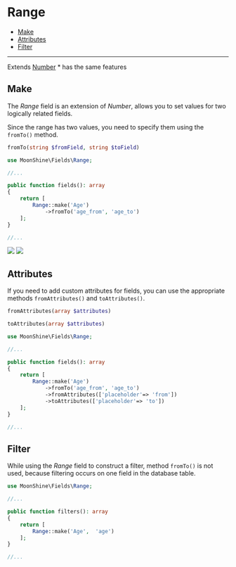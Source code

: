 # Range

- [Make](#make)
- [Attributes](#attributes)
- [Filter](#filter)

---

Extends [Number](/docs/{{version}}/fields/number) \* has the same features

<a name="make"></a>
## Make

The _Range_ field is an extension of _Number_, allows you to set values for two logically related fields.

Since the range has two values, you need to specify them using the `fromTo()` method.

```php
fromTo(string $fromField, string $toField)
```

```php
use MoonShine\Fields\Range;

//...

public function fields(): array
{
    return [
        Range::make('Age')
            ->fromTo('age_from', 'age_to')
    ];
}

//...
```

![](https://moonshine-laravel.com/screenshots/range.png) ![](https://moonshine-laravel.com/screenshots/range_dark.png)

<a name="attributes"></a>
## Attributes

If you need to add custom attributes for fields, you can use the appropriate methods `fromAttributes()` and `toAttributes()`.

```php
fromAttributes(array $attributes)
```

```php
toAttributes(array $attributes)
```

```php
use MoonShine\Fields\Range;

//...

public function fields(): array
{
    return [
        Range::make('Age')
            ->fromTo('age_from', 'age_to')
            ->fromAttributes(['placeholder'=> 'from'])
            ->toAttributes(['placeholder'=> 'to'])
    ];
}

//...
```

<a name="filter"></a>
## Filter

While using the _Range_ field to construct a filter, method `fromTo()` is not used, because filtering occurs on one field in the database table.

```php
use MoonShine\Fields\Range;

//...

public function filters(): array
{
    return [
        Range::make('Age',  'age')
    ];
}

//...
```